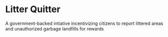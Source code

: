# Litter Quitter

A government-backed intiative incentivizing citizens to report littered areas and unauthorized garbage landfills for rewards
